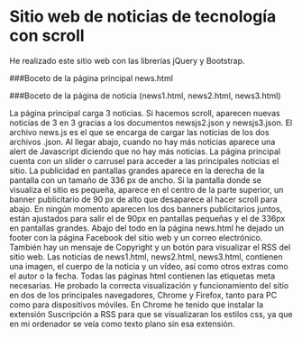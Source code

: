 # Sitio web de noticias de tecnología con scroll
He realizado este sitio web con las librerías jQuery y Bootstrap.

###Boceto de la página principal news.html

###Boceto de la página de noticia (news1.html, news2.html, news3.html)

La página principal carga 3 noticias. Si hacemos scroll, aparecen nuevas noticias de 3 en 3 gracias a los documentos newsjs2.json y newsjs3.json.
El archivo news.js es el que se encarga de cargar las noticias de los dos archivos .json.
Al llegar abajo, cuando no hay más noticias aparece una alert de Javascript diciendo que no hay más noticias. 
La página principal cuenta con un slider o carrusel para acceder a las principales noticias el sitio.
La publicidad en pantallas grandes aparece en la derecha de la pantalla con un tamaño de 336 px de ancho.
Si la pantalla donde se visualiza el sitio es pequeña, aparece en el centro de la parte superior, un banner publicitario de 90 px de alto que desaparece al hacer scroll para abajo.
En ningún momento aparecen los dos banners publicitarios juntos, están ajustados para salir el de 90px en pantallas pequeñas y el de 336px en pantallas grandes.
Abajo del todo en la página news.html he dejado un footer con la página Facebook del sitio web y un correo electrónico.
También hay un mensaje de Copyright y un botón para visualizar el RSS del sitio web.
Las noticias de news1.html, news2.html, news3.html, contienen una imagen, el cuerpo de la noticia y un vídeo, así como otros extras como el autor o la fecha.
Todas las páginas html contienen las etiquetas meta necesarias.
He probado la correcta visualización y funcionamiento del sitio en dos de los principales navegadores, Chrome y Firefox, tanto para PC como para dispositivos móviles.
En Chrome he tenido que instalar la extensión Suscripción a RSS para que se visualizaran los estilos css, ya que en mi ordenador se veía como texto plano sin esa extensión.
